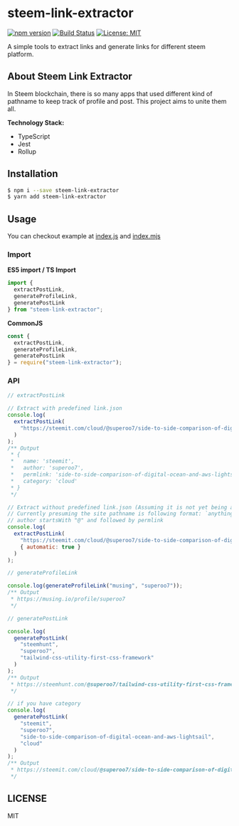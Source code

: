 # steem-link-extractor

[![npm version](https://badge.fury.io/js/steem-link-extractor.svg)](https://www.npmjs.com/package/steem-link-extractor)
[![Build Status](https://travis-ci.org/superoo7/steem-link-extractor.svg?branch=master)](https://travis-ci.org/superoo7/steem-link-extractor)
[![License: MIT](https://img.shields.io/badge/License-MIT-yellow.svg)](https://opensource.org/licenses/MIT)

A simple tools to extract links and generate links for different steem platform.

## About Steem Link Extractor

In Steem blockchain, there is so many apps that used different kind of pathname to keep track of profile and post. This project aims to unite them all.

**Technology Stack:**

- TypeScript
- Jest
- Rollup

## Installation

```sh
$ npm i --save steem-link-extractor
$ yarn add steem-link-extractor
```

## Usage

You can checkout example at [index.js](src/example/index.js) and [index.mjs](src/example/index.mjs)

### Import

**ES5 import / TS Import**

```js
import {
  extractPostLink,
  generateProfileLink,
  generatePostLink
} from "steem-link-extractor";
```

**CommonJS**

```js
const {
  extractPostLink,
  generateProfileLink,
  generatePostLink
} = require("steem-link-extractor");
```

### API

```js
// extractPostLink

// Extract with predefined link.json
console.log(
  extractPostLink(
    "https://steemit.com/cloud/@superoo7/side-to-side-comparison-of-digital-ocean-and-aws-lightsail"
  )
);
/** Output
 * {
 *   name: 'steemit',
 *   author: 'superoo7',
 *   permlink: 'side-to-side-comparison-of-digital-ocean-and-aws-lightsail',
 *   category: 'cloud'
 * }
 */

// Extract without predefined link.json (Assuming it is not yet being add into link.json)
// Currently presuming the site pathname is following format: `anything/anything/@{{author}}/{{permlink}}`
// author startsWith "@" and followed by permlink
console.log(
  extractPostLink(
    "https://steemit.com/cloud/@superoo7/side-to-side-comparison-of-digital-ocean-and-aws-lightsail",
    { automatic: true }
  )
);

// generateProfileLink

console.log(generateProfileLink("musing", "superoo7"));
/** Output
 * https://musing.io/profile/superoo7
 */

// generatePostLink

console.log(
  generatePostLink(
    "steemhunt",
    "superoo7",
    "tailwind-css-utility-first-css-framework"
  )
);
/** Output
 * https://steemhunt.com/@superoo7/tailwind-css-utility-first-css-framework
 */

// if you have category
console.log(
  generatePostLink(
    "steemit",
    "superoo7",
    "side-to-side-comparison-of-digital-ocean-and-aws-lightsail",
    "cloud"
  )
);
/** Output
 * https://steemit.com/cloud/@superoo7/side-to-side-comparison-of-digital-ocean-and-aws-lightsail
 */
```

## LICENSE

MIT

